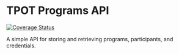# TPOT Programs API

[![Coverage Status](https://coveralls.io/repos/github/brighthive/programs-api/badge.svg?branch=master)](https://coveralls.io/github/brighthive/programs-api?branch=master)

A simple API for storing and retrieving programs, participants, and credentials.
